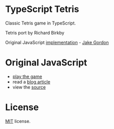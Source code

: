 # TypeScript Tetris

Classic Tetris game in TypeScript.

Tetris port by Richard Birkby

Original JavaScript [implementation](https://github.com/jakesgordon/javascript-tetris) - [Jake Gordon](https://twitter.com/jakesgordon)

# Original JavaScript

- [play the game](http://codeincomplete.com/projects/tetris/)
- read a [blog article](http://codeincomplete.com/posts/2011/10/10/javascript_tetris/)
- view the [source](https://github.com/jakesgordon/javascript-tetris)

# License

[MIT](http://en.wikipedia.org/wiki/MIT_License) license.
